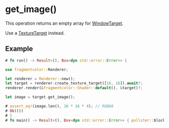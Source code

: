 # get_image()

This operation returns an empty array for [WindowTarget](https://fragmentcolor.org/api/targets/windowtarget).

Use a [TextureTarget](https://fragmentcolor.org/api/targets/texturetarget) instead.

## Example

```rust
# fn run() -> Result<(), Box<dyn std::error::Error>> {

use fragmentcolor::Renderer;

let renderer = Renderer::new();
let target = renderer.create_texture_target([16, 16]).await?;
renderer.render(&fragmentcolor::Shader::default(), &target)?;

let image = target.get_image();

# assert_eq!(image.len(), 16 * 16 * 4); // RGBA8
# Ok(())
# }
# fn main() -> Result<(), Box<dyn std::error::Error>> { pollster::block_on(run()) }
```
